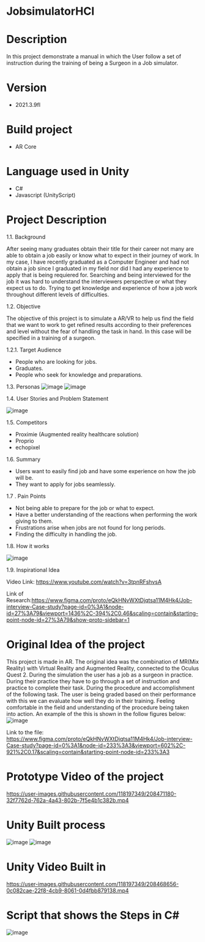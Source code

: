 # JobsimulatorHCI

# Description
In this project demonstrate a manual in which the User follow a set of instruction during the training of being a Surgeon in a Job simulator.

# Version
- 2021.3.9fl

# Build project
- AR Core

# Language used in Unity
- C#
- Javascript (UnityScript)

# Project Description
1.1. Background

After seeing many graduates obtain their title for their career not many are able to obtain a job easily or know what to expect in their journey of work. In my case, I have recently graduated as a Computer Engineer and had not obtain a job since I graduated in my field nor did I had any experience to apply that is being requiered for. Searching and being interviewed for the job it was hard to understand the interviewers perspective or what they expect us to do. Trying to get knowledge and experience of how a job work throughout different levels of difficulties.

1.2. Objective

The objective of this project is to simulate a AR/VR to help us find the field that we want to work to get refined results according to their preferences and level without the fear of handling the task in hand. In this case will be specified in a training of a surgeon.

1.2.1. Target Audience

- People who are looking for jobs.
- Graduates.
- People who seek for knowledge and preparations.

1.3. Personas 
![image](https://user-images.githubusercontent.com/118197349/208486862-43bf8c69-7d2d-4e01-b1a4-71157e8de9e0.png)
![image](https://user-images.githubusercontent.com/118197349/208486924-9141fbac-72df-4e58-b1ef-4c1026f197ac.png)

1.4. User Stories and Problem Statement

![image](https://user-images.githubusercontent.com/118197349/208486987-8e2e8e2a-1d17-40c3-9e58-c9759f1b1e26.png)

1.5. Competitors
 - Proximie (Augmented reality healthcare solution)
 - Proprio 
 - echopixel 

1.6. Summary
- Users want to easily find job and have some experience on how the job will be.
- They want to apply for jobs seamlessly.

1.7 . Pain Points

- Not being able to prepare for the job or what to expect.
- Have a better understanding of the reactions when performing the work giving to them.
- Frustrations arise when jobs are not found for long periods.
- Finding the difficulty in handling the job.

1.8. How it works

![image](https://user-images.githubusercontent.com/118197349/208487206-6b8faad7-979b-481c-bb4d-4ec3d7815f4a.png)

1.9. Inspirational Idea

Video Link: https://www.youtube.com/watch?v=3tpnRFshvsA 

Link of Research:https://www.figma.com/proto/eQkHNvWXtDjqtsa11M4Hk4/Job-interview-Case-study?page-id=0%3A1&node-id=27%3A79&viewport=1436%2C-394%2C0.46&scaling=contain&starting-point-node-id=27%3A79&show-proto-sidebar=1

# Original Idea of the project

This project is made in AR. The original idea was the combination of MR(Mix Reality) with Virtual Reality and Augmented Reality, connected to the Oculus Quest 2. During the simulation the user has a job as a surgeon in practice. During their practice they have to go through a set of instruction and practice to complete their task. During the procedure and accomplishment of the following task. The user is being graded based on their performance with this we can evaluate how well they do in their training. Feeling comfortable in the field and understanding of the procedure being taken into action. An example of the this is shown in the follow figures below:
![image](https://user-images.githubusercontent.com/118197349/208390047-d0c414fe-482a-4ae6-8198-d1b941c921e8.png)

Link to the file: https://www.figma.com/proto/eQkHNvWXtDjqtsa11M4Hk4/Job-interview-Case-study?page-id=0%3A1&node-id=233%3A3&viewport=602%2C-921%2C0.17&scaling=contain&starting-point-node-id=233%3A3

# Prototype Video of the project

https://user-images.githubusercontent.com/118197349/208471180-32f7762d-762a-4a43-802b-7f5e4b1c382b.mp4

# Unity Built process

![image](https://user-images.githubusercontent.com/118197349/208385508-8b20fc8e-f46f-4db8-8093-4db793db4f28.png)
![image](https://user-images.githubusercontent.com/118197349/208385568-b6ec0a9d-a40d-4e9b-9759-82c84a1af73a.png)

# Unity Video Built in
https://user-images.githubusercontent.com/118197349/208468656-0c082cae-22f8-4cb9-8061-0d4fbb879138.mp4

# Script that shows the Steps in C#
![image](https://user-images.githubusercontent.com/118197349/208385926-3886d12e-1760-4adc-8f74-cc01ea4badc7.png)
